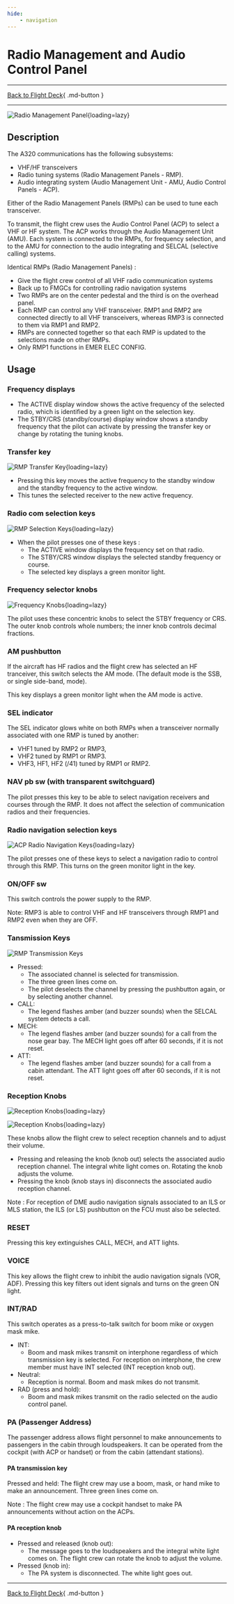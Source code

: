 ```yaml
---
hide:
    - navigation
---
```


# Radio Management and Audio Control Panel

---

[Back to Flight Deck](../index.md){ .md-button }

---

![Radio Management Panel](../../../assets/a32nx-briefing/pedestal/RMP.jpg "Radio Management Panel"){loading=lazy}

## Description

The A320 communications has the following subsystems:
- VHF/HF transceivers
- Radio tuning systems (Radio Management Panels - RMP).
- Audio integrating system (Audio Management Unit - AMU, Audio Control Panels - ACP).

Either of the Radio Management Panels (RMPs) can be used to tune
each transceiver.

To transmit, the flight crew uses the Audio Control Panel (ACP) to select a VHF or HF system. The ACP works through the Audio Management Unit (AMU). Each system is connected to the RMPs, for frequency selection, and to the AMU for connection to the audio integrating and SELCAL (selective calling) systems.

Identical RMPs (Radio Management Panels) :

- Give the flight crew control of all VHF radio communication systems
- Back up to FMGCs for controlling radio navigation systems
- Two RMPs are on the center pedestal and the third is on the overhead panel.
- Each RMP can control any VHF transceiver. RMP1 and RMP2 are connected directly to all VHF transceivers, whereas RMP3 is connected to them via RMP1 and RMP2.
- RMPs are connected together so that each RMP is updated to the selections made on other RMPs.
- Only RMP1 functions in EMER ELEC CONFIG.

## Usage

### Frequency displays

- The ACTIVE display window shows the active frequency of the selected radio, which is identified by a green light on the selection key.
- The STBY/CRS (standby/course) display window shows a standby frequency that the pilot can activate by pressing the transfer key or change by rotating the tuning knobs.

###  Transfer key

![RMP Transfer Key](../../../assets/a32nx-briefing/pedestal/RMP-transfer-key.jpg "RMP Transfer Key"){loading=lazy}

- Pressing this key moves the active frequency to the standby window and the standby frequency to the active window.
- This tunes the selected receiver to the new active frequency.

### Radio com selection keys

![RMP Selection Keys](../../../assets/a32nx-briefing/pedestal/RMP-selection-keys.jpg "RMP Selection Keys"){loading=lazy}

- When the pilot presses one of these keys :
    - The ACTIVE window displays the frequency set on that radio.
    - The STBY/CRS window displays the selected standby frequency or course.
    - The selected key displays a green monitor light.

### Frequency selector knobs

![Frequency Knobs](../../../assets/a32nx-briefing/pedestal/RMP-frequency-knobs.jpg "Frequency Knobs"){loading=lazy}

The pilot uses these concentric knobs to select the STBY frequency or CRS. The outer knob controls whole numbers; the inner knob controls decimal fractions.

### AM pushbutton

If the aircraft has HF radios and the flight crew has selected an HF tranceiver, this switch selects the AM mode. (The default mode is the SSB, or single side-band, mode).

This key displays a green monitor light when the AM mode is active.

### SEL indicator

The SEL indicator glows white on both RMPs when a transceiver normally associated with one RMP is tuned by another:

- VHF1 tuned by RMP2 or RMP3,
- VHF2 tuned by RMP1 or RMP3.
- VHF3, HF1, HF2 (/41) tuned by RMP1 or RMP2.

### NAV pb sw (with transparent switchguard)

The pilot presses this key to be able to select navigation receivers and courses through the RMP. It does not affect the selection of communication radios and their frequencies.

### Radio navigation selection keys

![ACP Radio Navigation Keys](../../../assets/a32nx-briefing/pedestal/ACP-radio-nav-keys.jpg "ACP Radio Navigation Keys"){loading=lazy}

The pilot presses one of these keys to select a navigation radio to control through this RMP. This turns on the green monitor light in the key.

### ON/OFF sw

This switch controls the power supply to the RMP.

Note: RMP3 is able to control VHF and HF transceivers through RMP1 and RMP2 even when they are OFF.

### Tansmission Keys

![RMP Transmission Keys](../../../assets/a32nx-briefing/pedestal/RMP-transmission-keys.jpg)

- Pressed:
    - The associated channel is selected for transmission.
    - The three green lines come on.
    - The pilot deselects the channel by pressing the pushbutton again, or by selecting another channel.
- CALL:
    - The legend flashes amber (and buzzer sounds) when the SELCAL system detects a call.
- MECH:
    - The legend flashes amber (and buzzer sounds) for a call from the nose gear bay. The MECH light goes off after 60 seconds, if it is not reset.
- ATT:
    - The legend flashes amber (and buzzer sounds) for a call from a cabin attendant. The ATT light goes off after 60 seconds, if it is not reset.

### Reception Knobs

![Reception Knobs](../../../assets/a32nx-briefing/pedestal/RMP-receiption-knobs-1.jpg "Reception Knobs"){loading=lazy}

![Reception Knobs](../../../assets/a32nx-briefing/pedestal/RMP-receiption-knobs-2.jpg "Reception Knobs"){loading=lazy}

These knobs allow the flight crew to select reception channels and to adjust their volume.

- Pressing and releasing the knob (knob out) selects the associated audio reception channel. The integral white light comes on. Rotating the knob adjusts the volume.
- Pressing the knob (knob stays in) disconnects the associated audio reception channel.

Note : For reception of DME audio navigation signals associated to an ILS or MLS station, the ILS (or LS) pushbutton on the FCU must also be selected.

### RESET

Pressing this key extinguishes CALL, MECH, and ATT lights.

### VOICE

This key allows the flight crew to inhibit the audio navigation signals (VOR, ADF). Pressing this key filters out ident signals and turns on the green ON light.

### INT/RAD

This switch operates as a press-to-talk switch for boom mike or oxygen mask mike.

- INT:
    - Boom and mask mikes transmit on interphone regardless of which transmission key is selected. For reception on interphone, the crew member must have INT selected (INT reception knob out).
- Neutral:
    - Reception is normal. Boom and mask mikes do not transmit.
- RAD (press and hold):
    - Boom and mask mikes transmit on the radio selected on the audio control panel.

### PA (Passenger Address)

The passenger address allows flight personnel to make announcements to passengers in the cabin through loudspeakers. It can be operated from the cockpit (with ACP or handset) or from the cabin (attendant stations).

#### PA transmission key

Pressed and held: The flight crew may use a boom, mask, or hand mike to make an announcement. Three green lines come on.

Note : The flight crew may use a cockpit handset to make PA announcements without action on the ACPs.

#### PA reception knob

- Pressed and released (knob out):
    - The message goes to the loudspeakers and the integral white light comes on. The flight crew can rotate the knob to adjust the volume.
- Pressed (knob in):
    - The PA system is disconnected. The white light goes out.

---

[Back to Flight Deck](../index.md){ .md-button }

